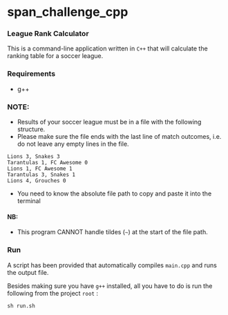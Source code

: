 # span_challenge_cpp #

### League Rank Calculator

This is a command-line application written in `C++` that will calculate the ranking table for a
soccer league.

### Requirements

- g++

### NOTE:
- Results of your soccer league must be in a file with the following structure.
- Please make sure the file ends with the last line of match outcomes, i.e. do not leave any empty lines in the file.

```
Lions 3, Snakes 3
Tarantulas 1, FC Awesome 0
Lions 1, FC Awesome 1
Tarantulas 3, Snakes 1
Lions 4, Grouches 0
```

- You need to know the absolute file path to copy and paste it into the terminal

#### NB:
- This program CANNOT handle tildes (`~`) at the start of the file path. 

### Run
A script has been provided that automatically compiles `main.cpp` and runs the output file.

Besides making sure you have `g++` installed, all you have to do is run the following from the project `root` :

```
sh run.sh
```